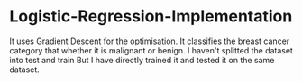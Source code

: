 # Logistic-Regression-Implementation
It uses Gradient Descent for the optimisation.
It classifies the breast cancer category that whether it is malignant or benign. I haven't splitted the dataset into test and train
But I have directly trained it and tested it on the same dataset.
